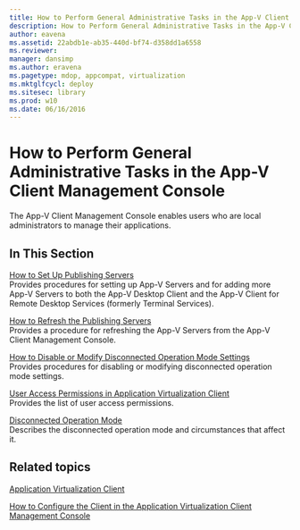 ```yaml
---
title: How to Perform General Administrative Tasks in the App-V Client Management Console
description: How to Perform General Administrative Tasks in the App-V Client Management Console
author: eavena
ms.assetid: 22abdb1e-ab35-440d-bf74-d358dd1a6558
ms.reviewer: 
manager: dansimp
ms.author: eravena
ms.pagetype: mdop, appcompat, virtualization
ms.mktglfcycl: deploy
ms.sitesec: library
ms.prod: w10
ms.date: 06/16/2016
---
```



# How to Perform General Administrative Tasks in the App-V Client Management Console


The App-V Client Management Console enables users who are local administrators to manage their applications.

## In This Section


<a href="" id="how-to-set-up-publishing-servers"></a>[How to Set Up Publishing Servers](how-to-set-up-publishing-servers.md)  
Provides procedures for setting up App-V Servers and for adding more App-V Servers to both the App-V Desktop Client and the App-V Client for Remote Desktop Services (formerly Terminal Services).

<a href="" id="how-to-refresh-the-publishing-servers"></a>[How to Refresh the Publishing Servers](how-to-refresh-the-publishing-servers.md)  
Provides a procedure for refreshing the App-V Servers from the App-V Client Management Console.

<a href="" id="how-to-disable-or-modify-disconnected-operation-mode-settings"></a>[How to Disable or Modify Disconnected Operation Mode Settings](how-to-disable-or-modify-disconnected-operation-mode-settings.md)  
Provides procedures for disabling or modifying disconnected operation mode settings.

<a href="" id="user-access-permissions-in-application-virtualization-client"></a>[User Access Permissions in Application Virtualization Client](user-access-permissions-in-application-virtualization-client.md)  
Provides the list of user access permissions.

<a href="" id="disconnected-operation-mode"></a>[Disconnected Operation Mode](disconnected-operation-mode.md)  
Describes the disconnected operation mode and circumstances that affect it.

## Related topics


[Application Virtualization Client](application-virtualization-client.md)

[How to Configure the Client in the Application Virtualization Client Management Console](how-to-configure-the-client-in-the-application-virtualization-client-management-console.md)

 

 





